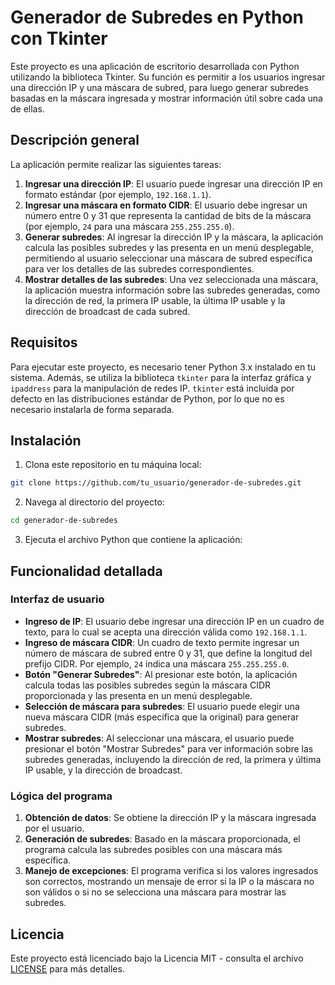# Generador de Subredes en Python con Tkinter

Este proyecto es una aplicación de escritorio desarrollada con Python utilizando la biblioteca Tkinter. Su función es permitir a los usuarios ingresar una dirección IP y una máscara de subred, para luego generar subredes basadas en la máscara ingresada y mostrar información útil sobre cada una de ellas.

## Descripción general

La aplicación permite realizar las siguientes tareas:

1. **Ingresar una dirección IP**: El usuario puede ingresar una dirección IP en formato estándar (por ejemplo, `192.168.1.1`).
2. **Ingresar una máscara en formato CIDR**: El usuario debe ingresar un número entre 0 y 31 que representa la cantidad de bits de la máscara (por ejemplo, `24` para una máscara `255.255.255.0`).
3. **Generar subredes**: Al ingresar la dirección IP y la máscara, la aplicación calcula las posibles subredes y las presenta en un menú desplegable, permitiendo al usuario seleccionar una máscara de subred específica para ver los detalles de las subredes correspondientes.
4. **Mostrar detalles de las subredes**: Una vez seleccionada una máscara, la aplicación muestra información sobre las subredes generadas, como la dirección de red, la primera IP usable, la última IP usable y la dirección de broadcast de cada subred.

## Requisitos

Para ejecutar este proyecto, es necesario tener Python 3.x instalado en tu sistema. Además, se utiliza la biblioteca `tkinter` para la interfaz gráfica y `ipaddress` para la manipulación de redes IP. `tkinter` está incluida por defecto en las distribuciones estándar de Python, por lo que no es necesario instalarla de forma separada.

## Instalación

1. Clona este repositorio en tu máquina local:

```bash
git clone https://github.com/tu_usuario/generador-de-subredes.git
```

2. Navega al directorio del proyecto:

```bash
cd generador-de-subredes
```

3. Ejecuta el archivo Python que contiene la aplicación:

## Funcionalidad detallada

### Interfaz de usuario

- **Ingreso de IP**: El usuario debe ingresar una dirección IP en un cuadro de texto, para lo cual se acepta una dirección válida como `192.168.1.1`.
- **Ingreso de máscara CIDR**: Un cuadro de texto permite ingresar un número de máscara de subred entre 0 y 31, que define la longitud del prefijo CIDR. Por ejemplo, `24` indica una máscara `255.255.255.0`.
- **Botón "Generar Subredes"**: Al presionar este botón, la aplicación calcula todas las posibles subredes según la máscara CIDR proporcionada y las presenta en un menú desplegable.
- **Selección de máscara para subredes**: El usuario puede elegir una nueva máscara CIDR (más específica que la original) para generar subredes.
- **Mostrar subredes**: Al seleccionar una máscara, el usuario puede presionar el botón "Mostrar Subredes" para ver información sobre las subredes generadas, incluyendo la dirección de red, la primera y última IP usable, y la dirección de broadcast.

### Lógica del programa

1. **Obtención de datos**: Se obtiene la dirección IP y la máscara ingresada por el usuario.
2. **Generación de subredes**: Basado en la máscara proporcionada, el programa calcula las subredes posibles con una máscara más específica.
3. **Manejo de excepciones**: El programa verifica si los valores ingresados son correctos, mostrando un mensaje de error si la IP o la máscara no son válidos o si no se selecciona una máscara para mostrar las subredes.

## Licencia

Este proyecto está licenciado bajo la Licencia MIT - consulta el archivo [LICENSE](LICENSE) para más detalles.
